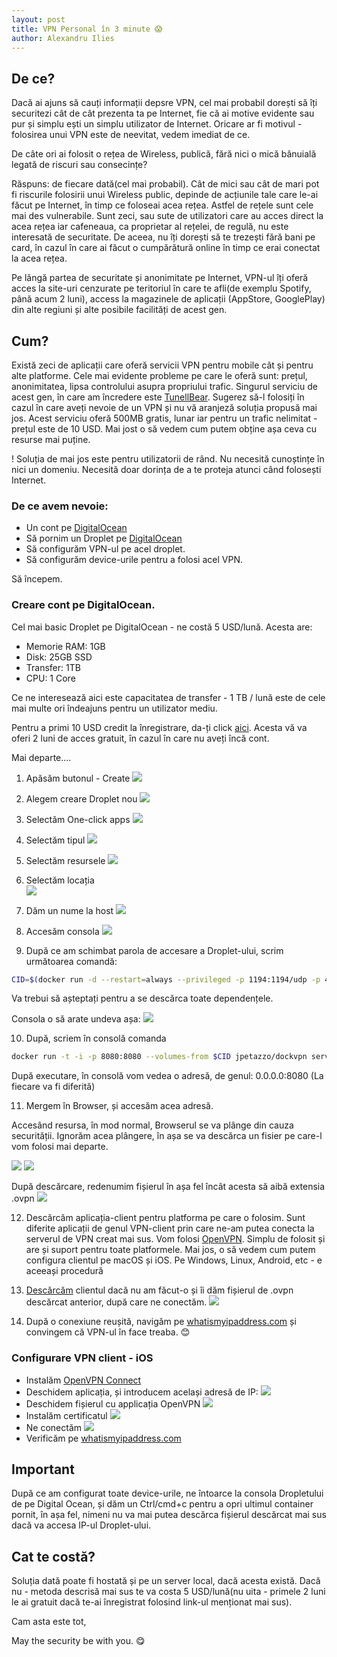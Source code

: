 ```yaml
---
layout: post
title: VPN Personal în 3 minute 😱
author: Alexandru Ilies
---
```

## De ce?
Dacă ai ajuns să cauți informații depsre VPN, cel mai probabil dorești să îți securitezi cât de cât prezenta ta pe Internet, fie că ai motive evidente sau pur și simplu ești un simplu utilizator de Internet. Oricare ar fi motivul - folosirea unui VPN este de neevitat, vedem imediat de ce.

De câte ori ai folosit o rețea de Wireless, publică, fără nici o mică bănuială legată de riscuri sau consecințe? 

Răspuns: de fiecare dată(cel mai probabil).
Cât de mici sau cât de mari pot fi riscurile folosirii unui Wireless public, depinde de acțiunile tale care le-ai făcut pe Internet, în timp ce foloseai acea rețea. Astfel de rețele sunt cele mai des vulnerabile. Sunt zeci, sau sute de utilizatori care au acces direct la acea rețea iar cafeneaua, ca proprietar al rețelei, de regulă, nu este interesată de securitate. De aceea, nu îți dorești să te trezești fără bani pe card, în cazul în care ai făcut o cumpărătură online în timp ce erai conectat la acea rețea. 

Pe lângă partea de securitate și anonimitate pe Internet, VPN-ul îți oferă acces la site-uri cenzurate pe teritoriul în care te afli(de exemplu Spotify, până acum 2 luni), access la magazinele de aplicații (AppStore, GooglePlay) din alte regiuni și alte posibile facilități de acest gen. 

## Cum?

Există zeci de aplicații care oferă servicii VPN pentru mobile cât și pentru alte platforme. Cele mai evidente probleme pe care le oferă sunt: prețul, anonimitatea, lipsa controlului asupra propriului trafic. Singurul serviciu de acest gen, în care am încredere este [TunellBear](https://www.tunnelbear.com/pricing).  Sugerez să-l folosiți în cazul în care aveți nevoie de un VPN și nu vă aranjeză soluția propusă mai jos. Acest serviciu oferă 500MB gratis, lunar iar pentru un trafic nelimitat - prețul este de 10 USD. Mai jost o să vedem cum putem obține așa ceva cu resurse mai puține.


! Soluția de mai jos este pentru utilizatorii de rând. Nu necesită cunoștințe în nici un domeniu. Necesită doar dorința de a te proteja atunci când folosești Internet.

### De ce avem nevoie:

- Un cont pe [DigitalOcean](https://www.digitalocean.com)
- Să pornim un Droplet pe [DigitalOcean](https://www.digitalocean.com)
- Să configurăm VPN-ul pe acel droplet.
- Să configurăm device-urile pentru a folosi acel VPN.

Să începem.

### Creare cont pe DigitalOcean.

Cel mai basic Droplet pe DigitalOcean - ne costă 5 USD/lună. Acesta are:

- Memorie RAM: 1GB
- Disk: 25GB SSD
- Transfer: 1TB
- CPU: 1 Core

Ce ne interesează aici este capacitatea de transfer - 1 TB / lună este de cele mai multe ori îndeajuns pentru un utilizator mediu. 

Pentru a primi 10 USD credit la înregistrare, da-ți click [aici](https://m.do.co/c/6f4b7837cd02). Acesta vă va oferi 2 luni de acces gratuit, în cazul în care nu aveți încă cont.

Mai departe.... 

1. Apăsăm butonul - Create
![](https://www.dropbox.com/s/89pf6jpt80qegem/1.png?raw=1)

2. Alegem creare Droplet nou
![](https://www.dropbox.com/s/1s8oxsfx5iaq1ck/2.png?raw=1)

3. Selectăm One-click apps 
![](https://www.dropbox.com/s/tuz4apyy2dnum62/3.png?raw=1)

4.  Selectăm tipul
![](https://www.dropbox.com/s/83ul7cctr7bjcw8/4.png?raw=1)

5. Selectăm resursele
![](https://www.dropbox.com/s/wxxc48xm0itv55z/5.png?raw=1)

6. Selectăm locația  
![](https://www.dropbox.com/s/q9jkwo36osl2jze/6.png?raw=1)

7. Dăm un nume la host
![](https://www.dropbox.com/s/xjoeztg9lf2gip4/7.png?raw=1)

8. Accesăm consola
![](https://www.dropbox.com/s/o72r5v9dwxyb5nl/8.png?raw=1)

9. După ce am schimbat parola de accesare a Droplet-ului, scrim  următoarea comandă:
 ```bash
CID=$(docker run -d --restart=always --privileged -p 1194:1194/udp -p 443:443/tcp jpetazzo/dockvpn)
 ```
Va trebui să așteptați pentru a se descărca toate dependențele.

Consola o să arate undeva așa:
![](https://www.dropbox.com/s/ftl6co5y5wjg3rx/9.png?raw=1)

10. După, scriem în consolă comanda
 ```bash
 docker run -t -i -p 8080:8080 --volumes-from $CID jpetazzo/dockvpn serveconfig
 ```
După executare, în consolă vom vedea o adresă, de genul: 0.0.0.0:8080 (La fiecare va fi diferită)

11. Mergem în Browser, și accesăm acea adresă.

Accesând resursa, în mod normal, Browserul se va plânge din cauza securității. Ignorăm acea plângere, în așa se va descărca un fisier pe care-l vom folosi mai departe.

![](https://www.dropbox.com/s/vsxw4ur59qsqe90/10.png?raw=1)
![](https://www.dropbox.com/s/nokabrhe7q0sjh9/11.png?raw=1)


După descărcare, redenumim fișierul în așa fel încât acesta să aibă extensia .ovpn
![](https://www.dropbox.com/s/4p1xny119pbs5je/12.png?raw=1)

12. Descărcăm aplicația-client pentru platforma pe care o folosim. Sunt diferite aplicații de genul VPN-client prin care ne-am putea conecta la serverul de VPN creat mai sus. Vom folosi [OpenVPN](https://openvpn.net/index.php/open-source/downloads.html). Simplu de folosit și are și suport pentru toate platformele. Mai jos, o să vedem cum putem configura clientul pe macOS și iOS. Pe Windows, Linux, Android, etc - e aceeași procedură
13. [Descărcăm](https://openvpn.net/index.php/open-source/downloads.html) clientul dacă nu am făcut-o și îi dăm fișierul de .ovpn descărcat anterior, după care ne conectăm.
![](https://www.dropbox.com/s/yeoivmd8ldxdtki/13.png?raw=1)

14. După o conexiune reușită, navigăm pe [whatismyipaddress.com](https://whatismyipaddress.com) și convingem că VPN-ul în face treaba. 😊


### Configurare VPN client - iOS

- Instalăm [OpenVPN Connect](https://itunes.apple.com/us/app/openvpn-connect/id590379981?mt=8)
- Deschidem aplicația, și introducem același adresă de IP:
![](https://www.dropbox.com/s/wjb0akzuha2t3id/14.png?raw=1)
- Deschidem fișierul cu applicația OpenVPN
![](https://www.dropbox.com/s/gwqfmzj8j3sz6x6/15.jpg?raw=1)
- Instalăm certificatul 
![](https://www.dropbox.com/s/0knsibq6cajhsfc/16.jpg?raw=1)
- Ne conectăm
![](https://www.dropbox.com/s/z5ckietmjora1pg/17.jpg?raw=1)
- Verificăm pe [whatismyipaddress.com](https://whatismyipaddress.com)


## Important
După ce am configurat toate device-urile, ne întoarce la consola Dropletului de pe Digital Ocean, și dăm un Ctrl/cmd+c pentru a opri ultimul container pornit, în așa fel, nimeni nu va mai putea descărca fișierul descărcat mai sus dacă va accesa IP-ul Droplet-ului. 

## Cat te costă?
Soluția dată poate fi hostată și pe un server local, dacă acesta există. Dacă nu - metoda descrisă mai sus te va costa 5 USD/lună(nu uita - primele 2 luni le ai gratuit dacă te-ai înregistrat folosind link-ul menționat mai sus).  

Cam asta este tot, 

May the security be with you. 😋 





